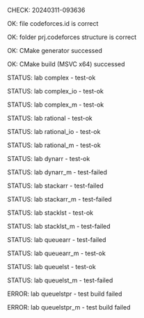 CHECK: 20240311-093636
OK: file codeforces.id is correct
OK: folder prj.codeforces structure is correct
OK: CMake generator successed
OK: CMake build (MSVC x64) successed
STATUS: lab complex - test-ok
STATUS: lab complex_io - test-ok
STATUS: lab complex_m - test-ok
STATUS: lab rational - test-ok
STATUS: lab rational_io - test-ok
STATUS: lab rational_m - test-ok
STATUS: lab dynarr - test-ok
STATUS: lab dynarr_m - test-failed
STATUS: lab stackarr - test-failed
STATUS: lab stackarr_m - test-failed
STATUS: lab stacklst - test-ok
STATUS: lab stacklst_m - test-failed
STATUS: lab queuearr - test-failed
STATUS: lab queuearr_m - test-ok
STATUS: lab queuelst - test-ok
STATUS: lab queuelst_m - test-failed
ERROR: lab queuelstpr - test build failed
ERROR: lab queuelstpr_m - test build failed
